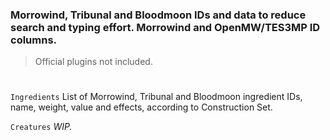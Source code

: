 ### Morrowind, Tribunal and Bloodmoon IDs and data to reduce search and typing effort. Morrowind and OpenMW/TES3MP ID columns.
> Official plugins not included.
#

```Ingredients``` List of Morrowind, Tribunal and Bloodmoon ingredient IDs, name, weight, value and effects, according to Construction Set.

```Creatures``` *WIP.*
